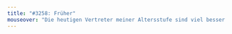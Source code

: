 ```yaml
---
title: "#3258: Früher"
mouseover: "Die heutigen Vertreter meiner Altersstufe sind viel besser als die von damals. Zumindest einer von ihnen..."
---
```

